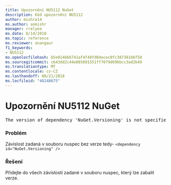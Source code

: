```yaml
---
title: Upozornění NU5112 NuGet
description: Kód upozornění NU5112
author: mishra14
ms.author: anmishr
manager: rrelyea
ms.date: 8/14/2018
ms.topic: reference
ms.reviewer: anangaur
f1_keywords:
- NU5112
ms.openlocfilehash: b5e014666741af4f48fd04ecec0fc38738166f50
ms.sourcegitcommit: c643dd2c44e085601551ff7079d696bcc3ad2b49
ms.translationtype: MT
ms.contentlocale: cs-CZ
ms.lasthandoff: 08/21/2018
ms.locfileid: "40248675"
---
```

# <a name="nuget-warning-nu5112"></a>Upozornění NU5112 NuGet
<pre>The version of dependency 'NuGet.Versioning' is not specified. Specify the version of dependency and rebuild your package.</pre>

### <a name="issue"></a>Problém

Závislost zadaná v souboru nuspec bez verze tedy- `<dependency id="NuGet.Versioning" />`


### <a name="solution"></a>Řešení

Přidejte do všech závislostí zadané v souboru nuspec, který lze zabalit verze.

